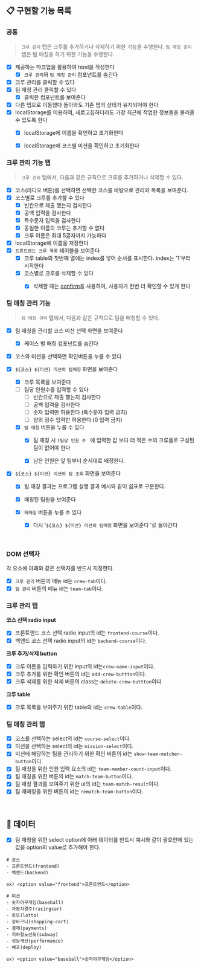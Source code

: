 ## 📋 구현할 기능 목록

### 공통

> `크루 관리` 탭은 크루를 추가하거나 삭제하기 위한 기능을 수행한다.
> `팀 매칭 관리` 탭은 팀 매칭을 하기 위한 기능을 수행한다.

- [x] 제공하는 마크업을 활용하여 html을 작성한다
  - [x] `크루 관리`와 `팀 매칭 관리` 컴포넌트를 숨긴다

- [x] 크루 관리를 클릭할 수 있다
- [x] 팀 매칭 관리 클릭할 수 있다
  - [x] 클릭한 컴포넌트를 보여준다 

- [x] 다른 탭으로 이동했다 돌아와도 기존 탭의 상태가 유지되어야 한다
- [x] localStorage를 이용하여, 새로고침하더라도 가장 최근에 작업한 정보들을 불러올 수 있도록 한다
  - [x] localStorage에 이름을 확인하고 초기화한다
  - [x] localStorage에 코스별 미션을 확인하고 초기화한다




### 크루 관리 기능 탭
>  `크루 관리` 탭에서, 다음과 같은 규칙으로 크루를 추가하거나 삭제할 수 있다.

- [x] 코스(라디오 버튼)를 선택하면 선택한 코스를 바탕으로 관리와 목록을 보여준다.
- [x] 코스별로 크루를 추가할 수 있다
  - [x] 빈칸으로 제출 했는지 검사한다
  - [x] 공백 입력을 검사한다
  - [x] 특수문자 입력을 검사한다
  - [x] 동일한 이름의 크루는 추가할 수 없다
  - [x] 크루 이름은 최대 5글자까지 가능하다
  
- [x] localStorage에 이름을 저장한다
- [x] `프론트엔드 크루 목록` 테이블을 보여준다
  - [x] 크루 table의 첫번째 열에는 index를 넣어 순서를 표시한다. index는 '1'부터 시작한다
  - [x] 코스별로 크루를 삭제할 수 있다
    - [x] 삭제할 때는 [confirm](https://developer.mozilla.org/ko/docs/Web/API/Window/confirm)을 사용하여, 사용자가 한번 더 확인할 수 있게 한다




### 팀 매칭 관리 기능

> `팀 매칭 관리` 탭에서, 다음과 같은 규칙으로 팀을 매칭할 수 있다.

- [x] 팀 매칭을 관리할 코스 미션 선택 화면을 보여준다
  - [x] 케이스 별 매칭 컴포넌트를 숨긴다
- [x] 코스와 미션을 선택하면 확인버튼을 누를 수 있다
- [x] `${코스} ${미션} 미션의 팀매칭` 화면을 보여준다
  - [x] 크루 목록을 보여준다
  - [ ] 팀당 인원수를 입력할 수 있다
    - [ ] 빈칸으로 제출 했는지 검사한다
    - [ ] 공백 입력을 검사한다
    - [ ] 숫자 입력만 허용한다 (특수문자 입력 금지)
    - [ ] 양의 정수 입력만 허용한다 (0 입력 금지)
  - [x] `팀 매칭` 버튼을 누를 수 있다
    - [x] 팀 매칭 시 `1팀당 인원 수 ` 에 입력한 값 보다 더 적은 수의 크루들로 구성된 팀이 없어야 한다
    - [x] 남은 인원은 앞 팀부터 순서대로 배정한다.


- [x] `${코스} ${미션} 미션의 팀 조회` 화면을 보여준다

  - [x] 팀 매칭 결과는 프로그램 실행 결과 예시와 같이 쉼표로 구분한다.
  - [x] 매칭된 팀원을 보여준다
  - [x] `재매칭` 버튼을 누를 수 있다

    - [x] 다시 '`${코스} ${미션} 미션의 팀매칭` 화면을 보여준다 '로 돌아간다


<br/>

### DOM 선택자

각 요소에 아래와 같은 선택자를 반드시 지정한다.

- [x] `크루 관리` 버튼의 메뉴 id는 `crew-tab`이다.
- [x] `팀 관리` 버튼의 메뉴 id는 `team-tab`이다.

### 크루 관리 탭

**코스 선택 radio input**

- [x] 프론트엔드 코스 선택 radio input의 id는 `frontend-course`이다.
- [x] 백엔드 코스 선택 radio input의 id는 `backend-course`이다.

**크루 추가/삭제 button**

- [x] 크루 이름을 입력하기 위한 input의 id는`crew-name-input`이다.
- [x] 크루 추가를 위한 확인 버튼의 id는 `add-crew-buttton`이다.
- [x] 크루 삭제를 위한 삭제 버튼의 class는 `delete-crew-buttton`이다.

**크루 table**

- [x] 크루 목록을 보여주기 위한 table의 id는 `crew-table`이다.

### 팀 매칭 관리 탭

- [x] 코스를 선택하는 select의 id는 `course-select`이다.
- [x] 미션을 선택하는 select의 id는 `mission-select`이다.
- [x] 미션에 해당하는 팀을 관리하기 위한 확인 버튼의 id는 `show-team-matcher-button`이다.
- [x] 팀 매칭을 위한 인원 입력 요소의 id는 `team-member-count-input`이다.
- [x] 팀 매칭을 위한 버튼의 id는 `match-team-button`이다.
- [x] 팀 매칭 결과를 보여주기 위한 ul의 id는 `team-match-result`이다.
- [x] 팀 재매칭을 위한 버튼의 id는 `rematch-team-button`이다.

<br>

## 📄 데이터

- [x] 팀 매칭을 위한 select option에 아래 데이터를 반드시 예시와 같이 괄호안에 있는 값을 option의 value로 추가해야 한다.

```
# 코스
- 프론트엔드(frontend)
- 백엔드(backend)

ex) <option value="frontend">프론트엔드</option>

# 미션
- 숫자야구게임(baseball)
- 자동차경주(racingcar)
- 로또(lotto)
- 장바구니(shopping-cart)
- 결제(payments)
- 지하철노선도(subway)
- 성능개선(performance)
- 배포(deploy)

ex) <option value="baseball">숫자야구게임</option>
```